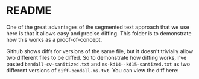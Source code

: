 # README

One of the great advantages of the segmented text approach that we use here is that it allows easy and precise diffing. This folder is to demonstrate how this works as a proof-of-concept.

Github shows diffs for versions of the same file, but it doesn't trivially allow two different files to be diffed. So to demonstrate how diffing works, I've pasted `bendall-cv-sanitized.txt` and `ms-kd14--kd15-santized.txt` as two different versions of `diff-bendall-ms.txt`. You can view the diff here: 
